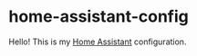 # home-assistant-config
Hello! This is my [Home Assistant][ha-url] configuration.

[ha-url]: http://www.dypodex.nl/sven/services/go.url.static/generic.ha
